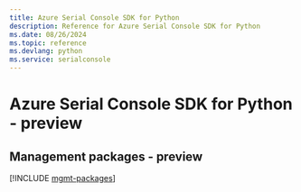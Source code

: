 ```yaml
---
title: Azure Serial Console SDK for Python
description: Reference for Azure Serial Console SDK for Python
ms.date: 08/26/2024
ms.topic: reference
ms.devlang: python
ms.service: serialconsole
---
```

# Azure Serial Console SDK for Python - preview

## Management packages - preview
[!INCLUDE [mgmt-packages](serial-console-mgmt-index.md)]